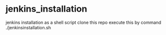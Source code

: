 # jenkins_installation
jenkins installation as a shell script
clone this repo 
execute this by command ./jenkinsinstallation.sh
